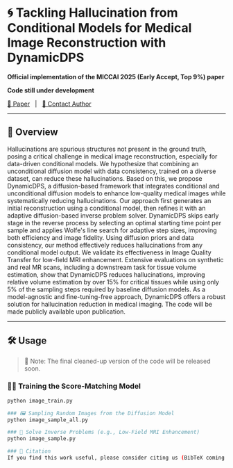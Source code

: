 # 🌀 Tackling Hallucination from Conditional Models for Medical Image Reconstruction with DynamicDPS

**Official implementation of the MICCAI 2025 (Early Accept, Top 9%) paper**

**Code still under development**

[📄 Paper](https://arxiv.org/pdf/2503.01075) &nbsp;&nbsp;|&nbsp;&nbsp; [📧 Contact Author](mailto:seunghoi.kim.17@ucl.ac.uk)

---

## 🚀 Overview

Hallucinations are spurious structures not present in the ground truth, posing a critical challenge in medical image reconstruction, especially for data-driven conditional models. We hypothesize that combining an unconditional diffusion model with data consistency, trained on a diverse dataset, can reduce these hallucinations. Based on this, we propose DynamicDPS, a diffusion-based framework that integrates conditional and unconditional diffusion models to enhance low-quality medical images while systematically reducing hallucinations. Our approach first generates an initial reconstruction using a conditional model, then refines it with an adaptive diffusion-based inverse problem solver. DynamicDPS skips early stage in the reverse process by selecting an optimal starting time point per sample and applies Wolfe's line search for adaptive step sizes, improving both efficiency and image fidelity. Using diffusion priors and data consistency, our method effectively reduces hallucinations from any conditional model output. We validate its effectiveness in Image Quality Transfer for low-field MRI enhancement. Extensive evaluations on synthetic and real MR scans, including a downstream task for tissue volume estimation, show that DynamicDPS reduces hallucinations, improving relative volume estimation by over 15% for critical tissues while using only 5% of the sampling steps required by baseline diffusion models. As a model-agnostic and fine-tuning-free approach, DynamicDPS offers a robust solution for hallucination reduction in medical imaging. The code will be made publicly available upon publication.

---

## 🛠️ Usage

> 🔧 Note: The final cleaned-up version of the code will be released soon.

### 🧑‍🏫 Training the Score-Matching Model
```bash
python image_train.py

### 🖼️ Sampling Random Images from the Diffusion Model
python image_sample_all.py

### 🔄 Solve Inverse Problems (e.g., Low-Field MRI Enhancement)
python image_sample.py

### 📌 Citation
If you find this work useful, please consider citing us (BibTeX coming soon).


